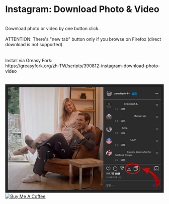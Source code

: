 # Instagram: Download Photo & Video
<br>
<div>Download photo or video by one button click.</div>
<br>
<div>ATTENTION: There's "new tab" button only if you browse on Firefox (direct download is not supported).</div>
<br>
<br>
<div>Install via Greasy Fork:</div>
<div>https://greasyfork.org/zh-TW/scripts/390812-instagram-download-photo-video</div>
<br>
<br>
<img width="700" src="https://raw.githubusercontent.com/HayaoGai/Instagram-Download-Photo-Video/master/example.jpg">
<br>
<a href="https://www.buymeacoffee.com/hayaogai" target="_blank"><img width="200" src="https://cdn.buymeacoffee.com/buttons/arial-green.png" alt="Buy Me A Coffee"></a>
